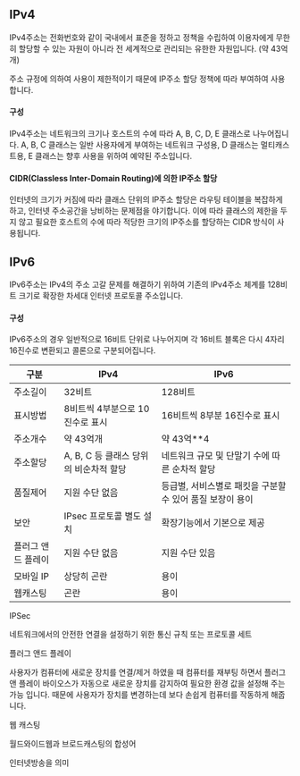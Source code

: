 ## IPv4

IPv4주소는 전화번호와 같이 국내에서 표준을 정하고 정책을 수립하여 이용자에게 무한히 할당할 수 있는 자원이 아니라 전 세계적으로 관리되는 유한한 자원입니다. (약 43억개)

주소 규정에 의하여 사용이 제한적이기 때문에 IP주소 할당 정책에 따라 부여하여 사용합니다.



#### 구성

IPv4주소는 네트워크의 크기나 호스트의 수에 따라 A, B, C, D, E 클래스로 나누어집니다. A, B, C 클래스는 일반 사용자에게 부여하는 네트워크 구성용, D 클래스는 멀티캐스트용, E 클래스는 향후 사용을 위하여 예약된 주소입니다.



#### CIDR(Classless Inter-Domain Routing)에 의한 IP주소 할당

인터넷의 크기가 커짐에 따라 클래스 단위의 IP주소 할당은 라우팅 테이블을 복잡하게 하고, 인터넷 주소공간을 낭비하는 문제점을 야기합니다. 이에 따라 클래스의 제한을 두지 않고 필요한 호스트의 수에 따라 적당한 크기의 IP주소를 할당하는 CIDR 방식이 사용됩니다.



## IPv6

IPv6주소는 IPv4의 주소 고갈 문제를 해결하기 위하여 기존의 IPv4주소 체계를 128비트 크기로 확장한 차세대 인터넷 프로토콜 주소입니다.



#### 구성

IPv6주소의 경우 일반적으로 16비트 단위로 나누어지며 각 16비트 블록은 다시 4자리 16진수로 변환되고 콜론으로 구분되어집니다.



| 구분               | IPv4                                   | IPv6                                                      |
| ------------------ | -------------------------------------- | --------------------------------------------------------- |
| 주소길이           | 32비트                                 | 128비트                                                   |
| 표시방법           | 8비트씩 4부분으로 10진수로 표시        | 16비트씩 8부분 16진수로 표시                              |
| 주소개수           | 약 43억개                              | 약 43억**4                                                |
| 주소할당           | A, B, C 등 클래스 당위의 비순차적 할당 | 네트워크 규모 및 단말기 수에 따른 순차적 할당             |
| 품질제어           | 지원 수단 없음                         | 등급별, 서비스별로 패킷을 구분할 수 있어 품질 보장이 용이 |
| 보안               | IPsec 프로토콜 별도 설치               | 확장기능에서 기본으로 제공                                |
| 플러그 앤드 플레이 | 지원 수단 없음                         | 지원 수단 있음                                            |
| 모바일 IP          | 상당히 곤란                            | 용이                                                      |
| 웹캐스팅           | 곤란                                   | 용이                                                      |

IPSec

네트워크에서의 안전한 연결을 설정하기 위한 통신 규칙 또는 프로토콜 세트



플러그 앤드 플레이

사용자가 컴퓨터에 새로운 장치를 연결/제거 하였을 때 컴퓨터를 재부팅 하면서 플러그 앤 플레이 바이오스가 자동으로 새로운 장치를 감지하여 필요한 환경 값을 설정해 주는 가능 입니다. 때문에 사용자가 장치를 변경하는데 보다 손쉽게 컴퓨터를 작동하게 해줍니다.



웹 캐스팅

월드와이드웹과 브로드캐스팅의 합성어

인터넷방송을 의미
